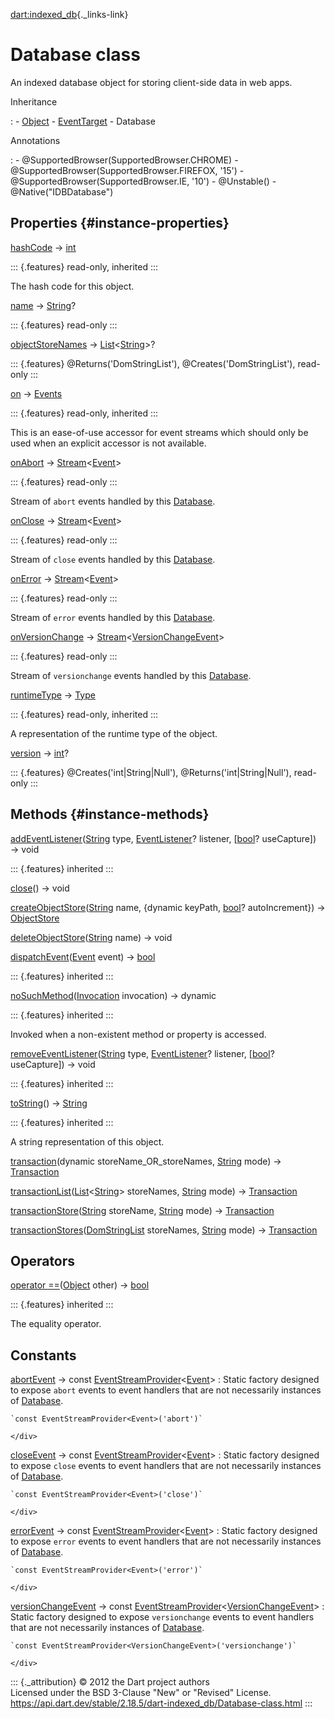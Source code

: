 [dart:indexed\_db](../dart-indexed_db/dart-indexed_db-library){._links-link}

Database class
==============

An indexed database object for storing client-side data in web apps.

Inheritance

:   -   [Object](../dart-core/object-class)
    -   [EventTarget](../dart-html/eventtarget-class)
    -   Database

Annotations

:   -   \@SupportedBrowser(SupportedBrowser.CHROME)
    -   \@SupportedBrowser(SupportedBrowser.FIREFOX, \'15\')
    -   \@SupportedBrowser(SupportedBrowser.IE, \'10\')
    -   \@Unstable()
    -   \@Native(\"IDBDatabase\")

Properties {#instance-properties}
----------

[hashCode](../dart-core/object/hashcode) → [int](../dart-core/int-class)

::: {.features}
read-only, inherited
:::

The hash code for this object.

[name](database/name) → [String](../dart-core/string-class)?

::: {.features}
read-only
:::

[objectStoreNames](database/objectstorenames) →
[List](../dart-core/list-class)\<[String](../dart-core/string-class)\>?

::: {.features}
\@Returns(\'DomStringList\'), \@Creates(\'DomStringList\'), read-only
:::

[on](../dart-html/eventtarget/on) → [Events](../dart-html/events-class)

::: {.features}
read-only, inherited
:::

This is an ease-of-use accessor for event streams which should only be
used when an explicit accessor is not available.

[onAbort](database/onabort) →
[Stream](../dart-async/stream-class)\<[Event](../dart-html/event-class)\>

::: {.features}
read-only
:::

Stream of `abort` events handled by this [Database](database-class).

[onClose](database/onclose) →
[Stream](../dart-async/stream-class)\<[Event](../dart-html/event-class)\>

::: {.features}
read-only
:::

Stream of `close` events handled by this [Database](database-class).

[onError](database/onerror) →
[Stream](../dart-async/stream-class)\<[Event](../dart-html/event-class)\>

::: {.features}
read-only
:::

Stream of `error` events handled by this [Database](database-class).

[onVersionChange](database/onversionchange) →
[Stream](../dart-async/stream-class)\<[VersionChangeEvent](versionchangeevent-class)\>

::: {.features}
read-only
:::

Stream of `versionchange` events handled by this
[Database](database-class).

[runtimeType](../dart-core/object/runtimetype) →
[Type](../dart-core/type-class)

::: {.features}
read-only, inherited
:::

A representation of the runtime type of the object.

[version](database/version) → [int](../dart-core/int-class)?

::: {.features}
\@Creates(\'int\|String\|Null\'), \@Returns(\'int\|String\|Null\'),
read-only
:::

Methods {#instance-methods}
-------

[addEventListener](../dart-html/eventtarget/addeventlistener)([String](../dart-core/string-class)
type, [EventListener](../dart-html/eventlistener)? listener,
\[[bool](../dart-core/bool-class)? useCapture\]) → void

::: {.features}
inherited
:::

[close](database/close)() → void

[createObjectStore](database/createobjectstore)([String](../dart-core/string-class)
name, {dynamic keyPath, [bool](../dart-core/bool-class)? autoIncrement})
→ [ObjectStore](objectstore-class)

[deleteObjectStore](database/deleteobjectstore)([String](../dart-core/string-class)
name) → void

[dispatchEvent](../dart-html/eventtarget/dispatchevent)([Event](../dart-html/event-class)
event) → [bool](../dart-core/bool-class)

::: {.features}
inherited
:::

[noSuchMethod](../dart-core/object/nosuchmethod)([Invocation](../dart-core/invocation-class)
invocation) → dynamic

::: {.features}
inherited
:::

Invoked when a non-existent method or property is accessed.

[removeEventListener](../dart-html/eventtarget/removeeventlistener)([String](../dart-core/string-class)
type, [EventListener](../dart-html/eventlistener)? listener,
\[[bool](../dart-core/bool-class)? useCapture\]) → void

::: {.features}
inherited
:::

[toString](../dart-core/object/tostring)() →
[String](../dart-core/string-class)

::: {.features}
inherited
:::

A string representation of this object.

[transaction](database/transaction)(dynamic storeName\_OR\_storeNames,
[String](../dart-core/string-class) mode) →
[Transaction](transaction-class)

[transactionList](database/transactionlist)([List](../dart-core/list-class)\<[String](../dart-core/string-class)\>
storeNames, [String](../dart-core/string-class) mode) →
[Transaction](transaction-class)

[transactionStore](database/transactionstore)([String](../dart-core/string-class)
storeName, [String](../dart-core/string-class) mode) →
[Transaction](transaction-class)

[transactionStores](database/transactionstores)([DomStringList](../dart-html/domstringlist-class)
storeNames, [String](../dart-core/string-class) mode) →
[Transaction](transaction-class)

Operators
---------

[operator
==](../dart-core/object/operator_equals)([Object](../dart-core/object-class)
other) → [bool](../dart-core/bool-class)

::: {.features}
inherited
:::

The equality operator.

Constants
---------

[abortEvent](database/abortevent-constant) → const [EventStreamProvider](../dart-html/eventstreamprovider-class)\<[Event](../dart-html/event-class)\>
:   Static factory designed to expose `abort` events to event handlers
    that are not necessarily instances of [Database](database-class).
    <div>

    `const EventStreamProvider<Event>('abort')`

    </div>

[closeEvent](database/closeevent-constant) → const [EventStreamProvider](../dart-html/eventstreamprovider-class)\<[Event](../dart-html/event-class)\>
:   Static factory designed to expose `close` events to event handlers
    that are not necessarily instances of [Database](database-class).
    <div>

    `const EventStreamProvider<Event>('close')`

    </div>

[errorEvent](database/errorevent-constant) → const [EventStreamProvider](../dart-html/eventstreamprovider-class)\<[Event](../dart-html/event-class)\>
:   Static factory designed to expose `error` events to event handlers
    that are not necessarily instances of [Database](database-class).
    <div>

    `const EventStreamProvider<Event>('error')`

    </div>

[versionChangeEvent](database/versionchangeevent-constant) → const [EventStreamProvider](../dart-html/eventstreamprovider-class)\<[VersionChangeEvent](versionchangeevent-class)\>
:   Static factory designed to expose `versionchange` events to event
    handlers that are not necessarily instances of
    [Database](database-class).
    <div>

    `const EventStreamProvider<VersionChangeEvent>('versionchange')`

    </div>

::: {._attribution}
© 2012 the Dart project authors\
Licensed under the BSD 3-Clause \"New\" or \"Revised\" License.\
<https://api.dart.dev/stable/2.18.5/dart-indexed_db/Database-class.html>
:::
